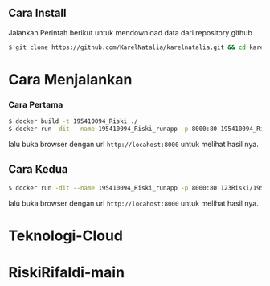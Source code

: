 ## Cara Install
Jalankan Perintah berikut untuk mendownload data dari repository github

```sh
$ git clone https://github.com/KarelNatalia/karelnatalia.git && cd karelnatalia
```

# Cara Menjalankan
### Cara Pertama

```sh
$ docker build -t 195410094_Riski ./
$ docker run -dit --name 195410094_Riski_runapp -p 8000:80 195410094_Riski
```

lalu buka browser dengan url `http://locahost:8000` untuk melihat hasil nya.

## Cara Kedua
```sh
$ docker run -dit --name 195410094_Riski_runapp -p 8000:80 123Riski/195410094_Riski:latest
```
lalu buka browser dengan url `http://locahost:8000` untuk melihat hasil nya.
# Teknologi-Cloud
# RiskiRifaldi-main
